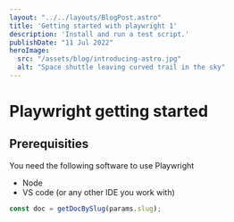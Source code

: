 ```yaml
---
layout: "../../layouts/BlogPost.astro"
title: 'Getting started with playwright 1'
description: 'Install and run a test script.'
publishDate: "11 Jul 2022"
heroImage:
  src: "/assets/blog/introducing-astro.jpg"
  alt: "Space shuttle leaving curved trail in the sky"
---
```


# Playwright getting started

## Prerequisities
You need the following software to use Playwright
- Node 
- VS code (or any other IDE you work with)




```js
const doc = getDocBySlug(params.slug);
```
